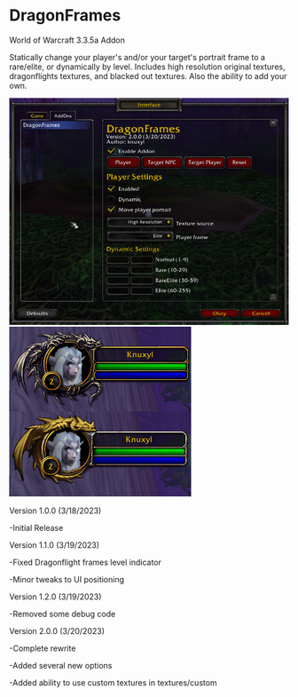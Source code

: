 # DragonFrames
World of Warcraft 3.3.5a Addon

Statically change your player's and/or your target's portrait frame to a rare/elite, or dynamically by level.
Includes high resolution original textures, dragonflights textures, and blacked out textures. Also the ability to add your own.

![Options](options.png?raw=true)
![Frames](example.png?raw=true)

Version 1.0.0 (3/18/2023)

-Initial Release


Version 1.1.0 (3/19/2023)

-Fixed Dragonflight frames level indicator

-Minor tweaks to UI positioning


Version 1.2.0 (3/19/2023)

-Removed some debug code


Version 2.0.0 (3/20/2023)

-Complete rewrite

-Added several new options

-Added ability to use custom textures in textures/custom
